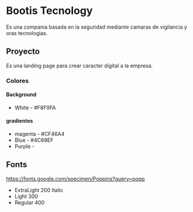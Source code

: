 # Bootis Tecnology
Es una compania basada en la seguridad mediante camaras de vigilancia y oras tecnologias.

## Proyecto
 Es una landing page para crear caracter digital a la empresa.

### Colores

#### Background
* White - #F8F9FA

#### gradientes
* magenta - #CF46A4
* Blue - #4C68EF
* Purple - 

## Fonts
https://fonts.google.com/specimen/Poppins?query=popp

* ExtraLight 200 Italic
* Light 300
* Regular 400
